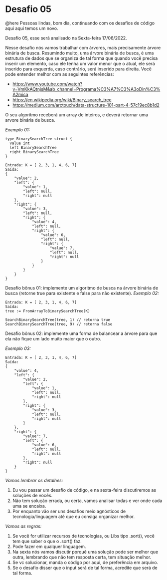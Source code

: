 # Desafio 05

@here Pessoas lindas, bom dia, continuando com os desafios de código aqui aqui temos um novo.

Desafio 05, esse será analisado na Sexta-feira 17/06/2022.

Nesse desafio nós vamos trabalhar com árvores, mais precisamente árvore binária de busca. Resumindo muito, uma árvore binária de busca, é uma estrutura de dados que se organiza de tal forma que quando você precisa inserir um elemento, caso ele tenha um valor menor que o atual, ele será inserido para esquerda, caso contrário, será inserido para direita. Você pode entender melhor com as seguintes referências:

- https://www.youtube.com/watch?v=VmKkAQtnjsM&ab_channel=Programa%C3%A7%C3%A3oDin%C3%A2mica
- https://en.wikipedia.org/wiki/Binary_search_tree
- https://medium.com/arctouch/data-structure-101-part-4-57c19ec8b1d2

O seu algoritmo receberá um array de inteiros, e deverá retornar uma arvore binária de busca.

*Exemplo 01:*

``` // Definição
type BinarySearchTree struct {
  value int
  left BinarySearchTree
  right BinarySearchTree
}
```

```
Entrada: K = [ 2, 3, 1, 4, 6, 7]
Saída:
{
    "value": 2,
    "left": {
        "value": 1,
        "left": null,
        "right": null
    },
    "right": {
        "value": 3,
        "left": null,
        "right": {
            "value": 4,
            "left": null,
            "right": {
                "value": 6,
                "left": null,
                "right": {
                    "value": 7,
                    "left": null,
                    "right": null
                }
            }
        }
    }
}
```

Desafio bônus 01: implemente um algoritmo de busca na árvore binária de busca (retorne true para existente e false para não existente).
*Exemplo 02:*

```
Entrada: K = [ 2, 3, 1, 4, 6, 7]
Saída:
tree := FromArrayToBinarySearchTree(K)

SearchBinarySearchTree(tree, 1) // retorna true
SearchBinarySearchTree(tree, 9) // retorna false
```

Desafio bônus 02: implemente uma forma de balancear a árvore para que ela não fique um lado muito maior que o outro.

*Exemplo 03:*

```
Entrada: K = [ 2, 3, 1, 4, 6, 7]
Saída:
{
    "value": 4,
    "left": {
        "value": 2,
        "left": {
            "value": 1,
            "left": null,
            "right": null
        },
        "right": {
            "value": 3,
            "left": null,
            "right": null
        }
    },
    "right": {
        "value": 7,
        "left": {
            "value": 6,
            "left": null,
            "right": null
        },
        "right": null
    }
}
```

*Vamos lembrar os detalhes:*

1. Eu vou passar um desafio de código, e na sexta-feira discutiremos as soluções de vocês.
2. Não tem solução errada, ou certa, vamos analisar todas e ver onde cada uma se encaixa.
3. Por enquanto vão ser uns desafios meio agnósticos de tecnologia/linguagem até que eu consiga organizar melhor.

*Vamos as regras:*

1. Se você for utilizar recursos de tecnologias, ou Libs tipo .sort(), você tem que saber o que o .sort() faz.
2. Pode fazer em qualquer linguagem.
3. Na sexta nós vamos discutir porquê uma solução pode ser melhor que outra, lembrando que não tem resposta certa, tem situação melhor.
4. Se vc solucionar, manda o código por aqui, de preferência em arquivo.
5. Se o desafio disser que o input será de tal forma, acredite que será de tal forma.
